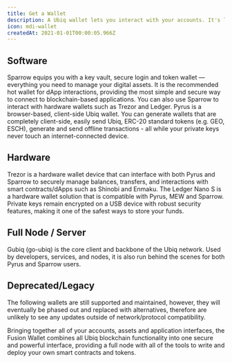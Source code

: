 ```yaml
---
title: Get a Wallet
description: A Ubiq wallet lets you interact with your accounts. It's like an internet banking application –  without the bank. You need a wallet to send funds, manage your assets and interact with Ubiq-based applications.
icon: mdi-wallet
createdAt: 2021-01-01T00:00:05.966Z
---
```


## Software

<wallet-card wallet-id="sparrow">
Sparrow equips you with a key vault, secure login and token wallet — everything you need to manage your digital assets. It is the recommended hot wallet for dApp interactions, providing the most simple and secure way to connect to blockchain-based applications. You can also use Sparrow to interact with hardware wallets such as Trezor and Ledger.
</wallet-card>

<wallet-card wallet-id="pyrus" href="https://pyrus.ubiqsmart.com">
Pyrus is a browser-based, client-side Ubiq wallet. You can generate wallets that are completely client-side, easily send Ubiq, ERC-20 standard tokens (e.g. GEO, ESCH), generate and send offline transactions - all while your private keys never touch an internet-connected device.
</wallet-card>

## Hardware

<wallet-card wallet-id="trezor" href="https://trezor.io/">
Trezor is a hardware wallet device that can interface with both Pyrus and Sparrow to securely manage balances, transfers, and interactions with smart contracts/dApps such as Shinobi and Enmaku.
</wallet-card>

<wallet-card wallet-id="ledger" href="https://www.ledger.com/">
The Ledger Nano S is a hardware wallet solution that is compatible with Pyrus, MEW and Sparrow. Private keys remain encrypted on a USB device with robust security features, making it one of the safest ways to store your funds.
</wallet-card>

## Full Node / Server

<wallet-card wallet-id="gubiq" href="https://github.com/ubiq/go-ubiq/releases">
Gubiq (go-ubiq) is the core client and backbone of the Ubiq network. Used by developers, services, and nodes, it is also run behind the scenes for both Pyrus and Sparrow users.
</wallet-card>

## Deprecated/Legacy
The following wallets are still supported and maintained, however, they will eventually be phased out and replaced with alternatives, therefore are unlikely to see any updates outside of network/protocol compatibility.

<wallet-card wallet-id="fusion" href="https://github.com/ubiq/fusion/releases">
Bringing together all of your accounts, assets and application interfaces, the Fusion Wallet combines all Ubiq blockchain functionality into one secure and powerful interface, providing a full node with all of the tools to write and deploy your own smart contracts and tokens.
</wallet-card>
